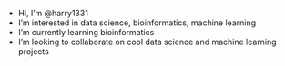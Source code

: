 - Hi, I’m @harry1331
- I’m interested in data science, bioinformatics, machine learning
- I’m currently learning bioinformatics
- I’m looking to collaborate on cool data science and machine learning projects


<!---
harry1331/harry1331 is a ✨ special ✨ repository because its `README.md` (this file) appears on your GitHub profile.
You can click the Preview link to take a look at your changes.
--->
